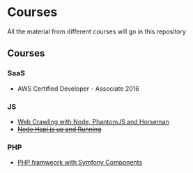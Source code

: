 # Courses
All the material from different courses will go in this repository

## Courses
### SaaS
- AWS Certified Developer - Associate 2016

### JS
- [Web Crawling with Node, PhantomJS and Horseman](http://www.sitepoint.com/web-crawling-node-phantomjs-horseman/)
- ~~[Node Hapi.js up and Running](https://egghead.io/lessons/node-js-hapi-js-up-and-running?series=introduction-to-node-servers-with-hapi-js)~~

### PHP
- [PHP framweork with Symfony Components](http://www.sitepoint.com/build-php-framework-symfony-components/)
